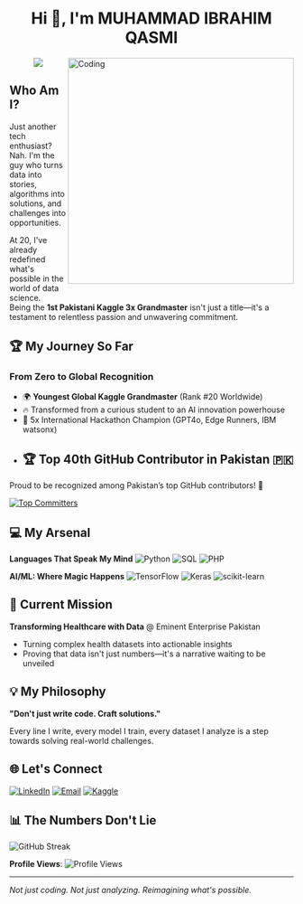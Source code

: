 <h1 align="center">Hi 👋, I'm MUHAMMAD IBRAHIM QASMI</h1>

<img align="right" alt="Coding" width="400" src="https://cdn.dribbble.com/users/1162077/screenshots/3848914/programmer.gif">

<p align="center">
  <img src="https://readme-typing-svg.demolab.com/?lines=Data Scientist;AI Engineer;IT - Professional;Always%20learning%20new%20things&font=Fira%20Code&center=true&width=440&height=45&color=#bfcfde&vCenter=true&size=22&pause=1000">
</p>

## Who Am I?
Just another tech enthusiast? Nah. I'm the guy who turns data into <br> stories, algorithms into solutions, and challenges into opportunities.

At 20, I've already redefined what's possible in the world of data science. <br> Being the **1st Pakistani Kaggle 3x Grandmaster** isn't just a title—it's a testament to relentless passion and unwavering commitment.

## 🏆 My Journey So Far

### From Zero to Global Recognition
- 🌍 **Youngest Global Kaggle Grandmaster** (Rank #20 Worldwide)
- 🔥 Transformed from a curious student to an AI innovation powerhouse
- 🏅 5x International Hackathon Champion (GPT4o, Edge Runners, IBM watsonx)
- ## 🏆 Top 40th GitHub Contributor in Pakistan 🇵🇰  
Proud to be recognized among Pakistan’s top GitHub contributors! 🎉  

[![Top Committers](https://committers.top/pakistan.svg)](https://committers.top/pakistan#muhammadibrahim313)


## 💻 My Arsenal

**Languages That Speak My Mind**
![Python](https://img.shields.io/badge/Python-Master-blue?style=for-the-badge&logo=python&logoColor=white)
![SQL](https://img.shields.io/badge/SQL-Expert-green?style=for-the-badge&logo=mysql&logoColor=white)
![PHP](https://img.shields.io/badge/PHP-Proficient-orange?style=for-the-badge&logo=php&logoColor=white)

**AI/ML: Where Magic Happens**
![TensorFlow](https://img.shields.io/badge/TensorFlow-Deep%20Expertise-red?style=for-the-badge&logo=tensorflow&logoColor=white)
![Keras](https://img.shields.io/badge/Keras-Advanced-orange?style=for-the-badge&logo=keras&logoColor=white)
![scikit-learn](https://img.shields.io/badge/Scikit--learn-Mastery-blue?style=for-the-badge&logo=scikit-learn&logoColor=white)

## 🚀 Current Mission

**Transforming Healthcare with Data** @ Eminent Enterprise Pakistan
- Turning complex health datasets into actionable insights
- Proving that data isn't just numbers—it's a narrative waiting to be unveiled

## 💡 My Philosophy

**"Don't just write code. Craft solutions."**

Every line I write, every model I train, every dataset I analyze is a step towards solving real-world challenges.

## 🌐 Let's Connect

[![LinkedIn](https://img.shields.io/badge/LinkedIn-Muhammad%20Ibrahim-blue?style=for-the-badge&logo=linkedin)](https://www.linkedin.com/in/muhammad-ibrahim-qasmi-9876a1297/)
[![Email](https://img.shields.io/badge/Email-Reach%20Out-red?style=for-the-badge&logo=gmail)](mailto:oppoibrahim23@gmail.com)
[![Kaggle](https://img.shields.io/badge/Kaggle-Data%20Maestro-blue?style=for-the-badge&logo=kaggle)](https://www.kaggle.com/itshappy)

## 📊 The Numbers Don't Lie

![GitHub Streak](https://github-readme-streak-stats.herokuapp.com?user=muhammadibrahim313&theme=dark&hide_border=true)

**Profile Views**: ![Profile Views](https://komarev.com/ghpvc/?username=muhammadibrahim313&color=brightgreen)

---

*Not just coding. Not just analyzing. 
Reimagining what's possible.*
